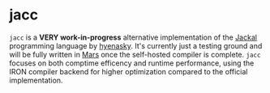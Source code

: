 # jacc

`jacc` is a **VERY work-in-progress** alternative implementation of the [Jackal](https://github.com/xrarch/newsdk) programming language by [hyenasky](https://github.com/hyenasky). It's currently just a testing ground and will be fully written in [Mars](https://github.com/orbit-systems/mars) once the self-hosted compiler is complete. `jacc` focuses on both comptime efficency and runtime performance, using the IRON compiler backend for higher optimization compared to the official implementation.
